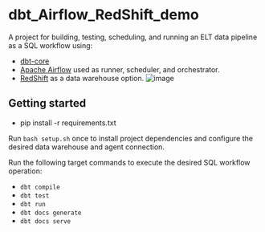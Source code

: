 # dbt_Airflow_RedShift_demo

A project for building, testing, scheduling, and running an ELT data
pipeline as a SQL workflow using:

- [dbt-core](https://github.com/dbt-labs/dbt-core)
- [Apache Airflow](https://airflow.apache.org/docs/) used as runner, scheduler, and orchestrator.
- [RedShift](https://docs.aws.amazon.com/redshift/) as a data warehouse option.
 ![image](https://github.com/sumanththota/demo-dbt/assets/30614314/b7a16ac1-ff59-40f7-9bd1-c297b31fea56)


## Getting started
- pip install -r requirements.txt

Run `bash setup.sh` once to install project dependencies and configure the desired data warehouse and agent connection.

Run the following target commands to execute the desired SQL workflow operation:
- `dbt compile`
- `dbt test`
- `dbt run`
- `dbt docs generate`
- `dbt docs serve`

